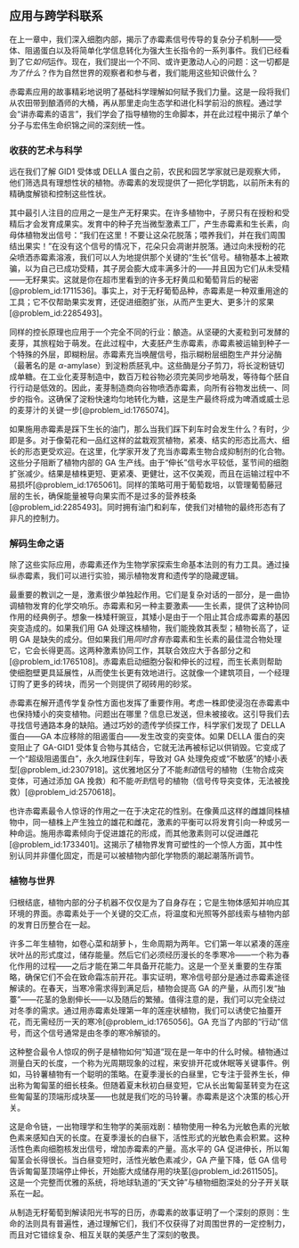 ## 应用与跨学科联系

在上一章中，我们深入细胞内部，揭示了赤霉素信号传导的复杂分子机制——受体、阻遏蛋白以及将简单化学信息转化为强大生长指令的一系列事件。我们已经看到了它*如何*运作。现在，我们提出一个不同、或许更激动人心的问题：这一切都是*为了什么*？作为自然世界的观察者和参与者，我们能用这些知识做什么？

赤霉素应用的故事精彩地说明了基础科学理解如何赋予我们力量。这是一段将我们从农田带到酿酒师的大桶，再从那里走向生态学和进化科学前沿的旅程。通过学会“讲赤霉素的语言”，我们学会了指导植物的生命脚本，并在此过程中揭示了单个分子与宏伟生命织锦之间的深刻统一性。

### 收获的艺术与科学

远在我们了解 GID1 受体或 DELLA 蛋白之前，农民和园艺学家就已是观察大师，他们筛选具有理想性状的植物。赤霉素的发现提供了一把化学钥匙，以前所未有的精确度解锁和控制这些性状。

其中最引人注目的应用之一是生产无籽果实。在许多植物中，子房只有在授粉和受精后才会发育成果实。发育中的种子充当微型激素工厂，产生赤霉素和生长素，向母体植物发出信号：“我们在这里！不要让这朵花脱落；喂养我们，并在我们周围结出果实！”在没有这个信号的情况下，花朵只会凋谢并脱落。通过向未授粉的花朵喷洒赤霉素溶液，我们可以人为地提供那个关键的“生长”信号。植物基本上被欺骗，以为自己已成功受精，其子房会膨大成丰满多汁的——并且因为它们从未受精——无籽果实。这就是你在超市里看到的许多无籽黄瓜和葡萄背后的秘密[@problem_id:1711536]。事实上，对于无籽葡萄品种，赤霉素是一种双重用途的工具；它不仅帮助果实发育，还促进细胞扩张，从而产生更大、更多汁的浆果[@problem_id:2285493]。

同样的控长原理也应用于一个完全不同的行业：酿造。从坚硬的大麦粒到可发酵的麦芽，其旅程始于萌发。在此过程中，大麦胚产生赤霉素，赤霉素被运输到种子一个特殊的外层，即糊粉层。赤霉素充当唤醒信号，指示糊粉层细胞生产并分泌酶（最著名的是 $\alpha$-amylase）到淀粉质胚乳中。这些酶是分子剪刀，将长淀粉链切成单糖。在工业化麦芽制造中，数百万粒谷物必须完美同步地萌发，等待每个胚自行行动是低效的。因此，麦芽制造商向谷物喷洒赤霉素，向所有谷物发出统一、同步的指令。这确保了淀粉快速均匀地转化为糖，这是生产最终将成为啤酒或威士忌的麦芽汁的关键一步[@problem_id:1765074]。

如果施用赤霉素是踩下生长的油门，那么当我们踩下刹车时会发生什么？有时，少即是多。对于像菊花和一品红这样的盆栽观赏植物，紧凑、结实的形态比高大、细长的形态更受欢迎。在这里，化学家开发了充当赤霉素生物合成抑制剂的化合物。这些分子阻断了植物内部的 GA 生产线。由于“伸长”信号水平较低，茎节间的细胞扩张减少。结果是植株更短、更紧凑、更健壮，这不仅美观，而且在运输过程中不易损坏[@problem_id:1765061]。同样的策略可用于葡萄栽培，以管理葡萄藤冠层的生长，确保能量被导向果实而不是过多的营养枝条[@problem_id:2285493]。同时拥有油门和刹车，使我们对植物的最终形态有了非凡的控制力。

### 解码生命之语

除了这些实际应用，赤霉素还作为生物学家探索生命基本法则的有力工具。通过操纵赤霉素，我们可以进行实验，揭示植物发育和遗传学的隐藏逻辑。

最重要的教训之一是，激素很少单独起作用。它们是复杂对话的一部分，是一曲协调植物发育的化学交响乐。赤霉素和另一种主要激素——生长素，提供了这种协同作用的经典例子。想象一株矮秆豌豆，其矮小是由于一个阻止其合成赤霉素的基因突变造成的。如果我们用 GA 处理这株植物，我们能挽救其表型；植物长高了，证明 GA 是缺失的成分。但如果我们用*同时含有*赤霉素和生长素的最佳混合物处理它，它会长得更高。这两种激素协同工作，其联合效应大于各部分之和[@problem_id:1765108]。赤霉素启动细胞分裂和伸长的过程，而生长素则帮助使细胞壁更具延展性，从而使生长更有效地进行。这就像一个建筑项目，一个经理订购了更多的砖块，而另一个则提供了砌砖用的砂浆。

赤霉素在解开遗传学复杂性方面也发挥了重要作用。考虑一株即使浸泡在赤霉素中也保持矮小的突变植物。问题出在哪里？信息已发送，但未被接收。这引导我们去寻找信号通路本身的缺陷。通过巧妙的遗传学侦探工作，科学家们发现了 DELLA 蛋白——GA 本应移除的阻遏蛋白——发生改变的突变体。如果 DELLA 蛋白的突变阻止了 GA-GID1 受体复合物与其结合，它就无法再被标记以供销毁。它变成了一个“超级阻遏蛋白”，永久地踩住刹车，导致对 GA 处理免疫或“不敏感”的矮小表型[@problem_id:2307918]。这优雅地区分了不能*制造*信号的植物（生物合成突变体，可通过添加 GA 挽救）和不能*听到*信号的植物（信号传导突变体，无法被挽救）[@problem_id:2570618]。

也许赤霉素最令人惊讶的作用之一在于决定花的性别。在像黄瓜这样的雌雄同株植物中，同一植株上产生独立的雄花和雌花，激素的平衡可以将发育引向一种或另一种命运。施用赤霉素倾向于促进雄花的形成，而其他激素则可以促进雌花[@problem_id:1733401]。这揭示了植物界发育可塑性的一个惊人方面，其中性别认同并非僵化固定，而是可以被植物内部化学物质的潮起潮落所调节。

### 植物与世界

归根结底，植物内部的分子机器不仅仅是为了自身存在；它是生物体感知并响应其环境的界面。赤霉素处于一个关键的交汇点，将温度和光照等外部线索与植物内部的发育日历整合在一起。

许多二年生植物，如卷心菜和胡萝卜，生命周期为两年。它们第一年以紧凑的莲座状叶丛的形式度过，储存能量。然后它们必须经历漫长的冬季寒冷——一个称为春化作用的过程——之后才能在第二年具备开花能力。这是一个至关重要的生存策略，确保它们不会在致命霜冻前开花。事实证明，寒冷信号部分是通过赤霉素途径解读的。在春天，当寒冷需求得到满足后，植物会提高 GA 的产量，从而引发“抽薹”——花茎的急剧伸长——以及随后的繁殖。值得注意的是，我们可以完全绕过对冬季的需求。通过用赤霉素处理第一年的莲座状植物，我们可以诱使它抽薹开花，而无需经历一天的寒冷[@problem_id:1765056]。GA 充当了内部的“行动”信号，而这个信号通常是由冬季的寒冷解锁的。

这种整合最令人惊叹的例子是植物如何“知道”现在是一年中的什么时候。植物通过测量白天的长度，一个称为光周期现象的过程，来安排开花或休眠等关键事件。例如，马铃薯植物有一个聪明的策略。在夏季漫长的白昼里，它专注于营养生长，伸出称为匍匐茎的细长枝条。但随着夏末秋初白昼变短，它从长出匍匐茎转变为在这些匍匐茎的顶端形成块茎——也就是我们吃的马铃薯。赤霉素是这个决策的核心开关。

这是命令链，一出物理学和生物学的美丽戏剧：植物使用一种名为光敏色素的光敏色素来感知白天的长度。在夏季漫长的白昼下，活性形式的光敏色素会积累。这种活性色素向细胞核发出信号，增加赤霉素的产量。高水平的 GA 促进伸长，所以匍匐茎会长得很长。当白昼变短时，活性光敏色素减少，GA 产量下降，低 GA 信号告诉匍匐茎顶端停止伸长，开始膨大成储存用的块茎[@problem_id:2611505]。这是一个完整而优雅的系统，将地球轨道的“天文钟”与植物细胞深处的分子开关联系在一起。

从制造无籽葡萄到解读阳光书写的日历，赤霉素的故事证明了一个深刻的原则：生命的法则具有普遍性，通过理解它们，我们不仅获得了对周围世界的一定控制力，而且对它错综复杂、相互关联的美感产生了深刻的敬畏。